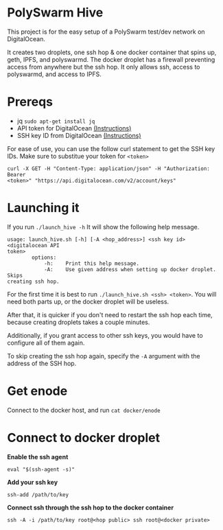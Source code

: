 # PolySwarm Hive

This project is for the easy setup of a PolySwarm test/dev network on
DigitalOcean. 

It creates two droplets, one ssh hop & one docker container that spins up, geth,
IPFS, and polyswarmd. The docker droplet has a firewall preventing access from
anywhere but the ssh hop. It only allows ssh, access to polyswarmd, and access
to IPFS.

# Prereqs

* jq `sudo apt-get install jq`
* API token for DigitalOcean
  [(Instructions)](https://www.digitalocean.com/community/tutorials/how-to-use-the-digitalocean-api-v2)
* SSH key ID from DigitalOcean
  [(Instructions)](https://developers.digitalocean.com/documentation/v2/#ssh-keys)

For ease of use, you can use the follow curl statement to get the SSH key IDs.
Make sure to substitue your token for `<token>`

```
curl -X GET -H "Content-Type: application/json" -H "Authorization: Bearer
<token>" "https://api.digitalocean.com/v2/account/keys"
```

# Launching it

If you run `./launch_hive -h` It will show the following help message.

```
usage: launch_hive.sh [-h] [-A <hop_address>] <ssh key id> <digitalocean API
token>
        options:
            -h:    Print this help message.
            -A:    Use given address when setting up docker droplet. Skips
creating ssh hop.
```

For the first time it is best to run `./launch_hive.sh <ssh> <token>`. You will
need both parts up, or the docker droplet will be useless.

After that, it is quicker if you don't need to restart the ssh hop each time,
because creating droplets takes a couple minutes.

Additionally, if you grant access to other ssh keys, you would have to configure
all of them again.

To skip creating the ssh hop again, specify the `-A` argument with the address
of the SSH hop.

# Get enode

Connect to the docker host, and run `cat docker/enode`

# Connect to docker droplet

**Enable the ssh agent**
```
eval "$(ssh-agent -s)"
```

**Add your ssh key**
```
ssh-add /path/to/key
```

**Connect ssh through the ssh hop to the docker container**
```
ssh -A -i /path/to/key root@<hop public> ssh root@<docker private>
```
